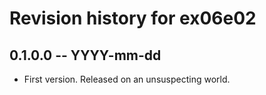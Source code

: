 # Revision history for ex06e02

## 0.1.0.0 -- YYYY-mm-dd

* First version. Released on an unsuspecting world.
